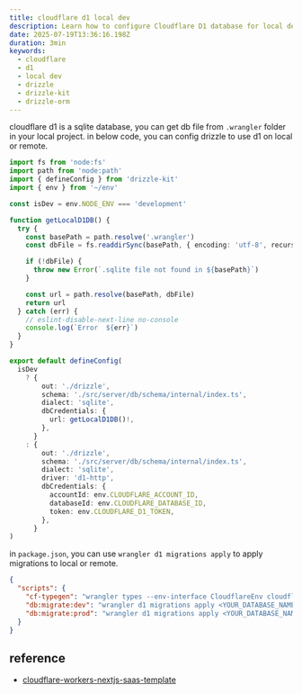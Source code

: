 ```yaml
---
title: cloudflare d1 local dev
description: Learn how to configure Cloudflare D1 database for local development using Drizzle ORM, including database file location and migration management
date: 2025-07-19T13:36:16.198Z
duration: 3min
keywords:
  - cloudflare
  - d1
  - local dev
  - drizzle
  - drizzle-kit
  - drizzle-orm
---
```


cloudflare d1 is a sqlite database, you can get db file from `.wrangler` folder in your local project. in below code, you can config drizzle to use d1 on local or remote.

```ts title="drizzle.config.ts"
import fs from 'node:fs'
import path from 'node:path'
import { defineConfig } from 'drizzle-kit'
import { env } from '~/env'

const isDev = env.NODE_ENV === 'development'

function getLocalD1DB() {
  try {
    const basePath = path.resolve('.wrangler')
    const dbFile = fs.readdirSync(basePath, { encoding: 'utf-8', recursive: true }).find((f) => f.endsWith('.sqlite'))

    if (!dbFile) {
      throw new Error(`.sqlite file not found in ${basePath}`)
    }

    const url = path.resolve(basePath, dbFile)
    return url
  } catch (err) {
    // eslint-disable-next-line no-console
    console.log(`Error  ${err}`)
  }
}

export default defineConfig(
  isDev
    ? {
        out: './drizzle',
        schema: './src/server/db/schema/internal/index.ts',
        dialect: 'sqlite',
        dbCredentials: {
          url: getLocalD1DB()!,
        },
      }
    : {
        out: './drizzle',
        schema: './src/server/db/schema/internal/index.ts',
        dialect: 'sqlite',
        driver: 'd1-http',
        dbCredentials: {
          accountId: env.CLOUDFLARE_ACCOUNT_ID,
          databaseId: env.CLOUDFLARE_DATABASE_ID,
          token: env.CLOUDFLARE_D1_TOKEN,
        },
      }
)
```

in `package.json`, you can use `wrangler d1 migrations apply` to apply migrations to local or remote.

```json
{
  "scripts": {
    "cf-typegen": "wrangler types --env-interface CloudflareEnv cloudflare-env.d.ts",
    "db:migrate:dev": "wrangler d1 migrations apply <YOUR_DATABASE_NAME> --local",
    "db:migrate:prod": "wrangler d1 migrations apply <YOUR_DATABASE_NAME> --remote"
  }
}
```

## reference

- [cloudflare-workers-nextjs-saas-template](https://github.com/LubomirGeorgiev/cloudflare-workers-nextjs-saas-template)
